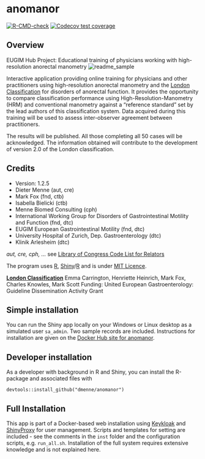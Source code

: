 
# anomanor

<!-- badges: start -->

[![R-CMD-check](https://github.com/dmenne/anomanor/workflows/R-CMD-check/badge.svg)](https://github.com/dmenne/anomanor/actions)
[![Codecov test
coverage](https://codecov.io/gh/dmenne/anomanor/branch/master/graph/badge.svg)](https://app.codecov.io/gh/dmenne/anomanor?branch=master)
<!-- badges: end -->

## Overview

EUGIM Hub Project: Educational training of physicians working with
high-resolution anorectal manometry
![readme_sample](https://user-images.githubusercontent.com/506275/146637934-4f688341-d62a-47f6-aa63-cb420e62239b.png)

Interactive application providing online training for physicians and
other practitioners using high-resolution anorectal manometry and the
[London
Classification](https://onlinelibrary.wiley.com/doi/full/10.1111/nmo.13679)
for disorders of anorectal function. It provides the opportunity to
compare classification performance using High-Resolution-Manometry (HRM)
and conventional manometry against a “reference standard” set by the
lead authors of this classification system. Data acquired during this
training will be used to assess inter-observer agreement between
practitioners.

The results will be published. All those completing all 50 cases will be
acknowledged. The information obtained will contribute to the
development of version 2.0 of the London classification.

## Credits

- Version: 1.2.5
- Dieter Menne (aut, cre)
- Mark Fox (fnd, ctb)
- Isabella Bielicki (ctb)
- Menne Biomed Consulting (cph)
- International Working Group for Disorders of Gastrointestinal Motility
  and Function (fnd, dtc)
- EUGIM European Gastrointestinal Motility (fnd, dtc)
- University Hospital of Zurich, Dep. Gastroenterology (dtc)
- Klinik Arlesheim (dtc)

*aut, cre, cph, …* see [Library of Congress Code List for
Relators](https://www.loc.gov/marc/relators/relaterm.html)

The program uses [R](https://www.r-project.org/),
[Shiny](https://shiny.rstudio.com/)/[R](https://www.r-project.org/) and
is under [MIT Licence](https://en.wikipedia.org/wiki/MIT_License).

[**London
Classification**](https://onlinelibrary.wiley.com/doi/full/10.1111/nmo.13679)
Emma Carrington, Henriette Heinrich, Mark Fox, Charles Knowles, Mark
Scott Funding: United European Gastroenterology: Guideline Dissemination
Activity Grant

## Simple installation

You can run the Shiny app locally on your Windows or Linux desktop as a
simulated user `sa_admin`. Two sample records are included. Instructions
for installation are given on the [Docker Hub site for
anomanor](https://hub.docker.com/repository/docker/dmenne/anomanor).

## Developer installation

As a developer with background in R and Shiny, you can install the
R-package and associated files with

    devtools::install_github("dmenne/anomanor")

## Full Installation

This app is part of a Docker-based web installation using
[Keykloak](https://www.keycloak.org/) and
[ShinyProxy](https://www.shinyproxy.io/) for user management. Scripts
and templates for setting are included - see the comments in the `inst`
folder and the configuration scripts, e.g. `run_all.sh`. Installation of
the full system requires extensive knowledge and is not explained here.

